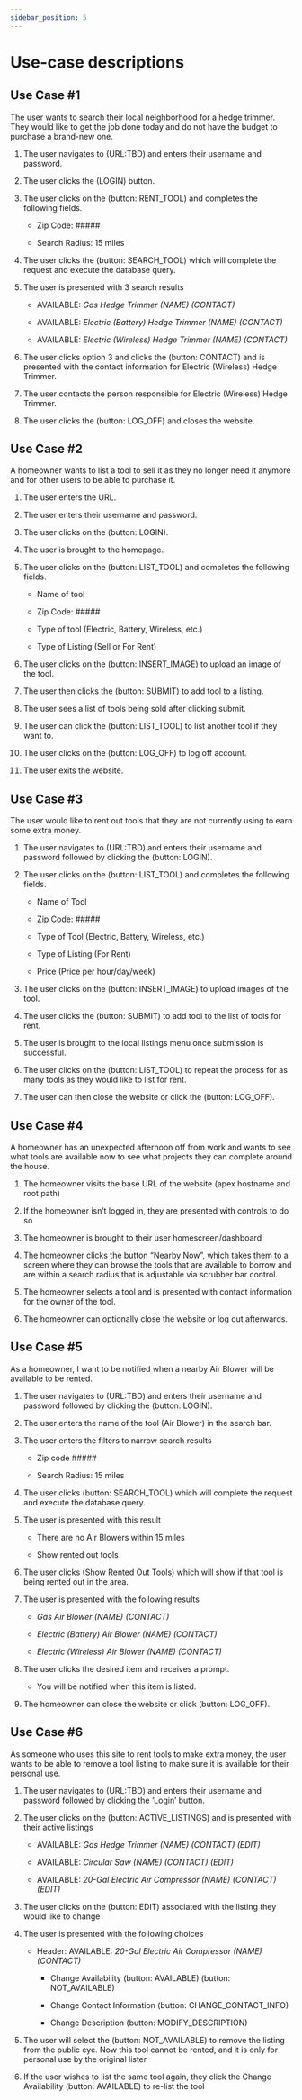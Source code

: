```yaml
---
sidebar_position: 5
---
```


# Use-case descriptions
## Use Case #1  

The user wants to search their local neighborhood for a hedge trimmer. They would like to get the job done today and do not have the budget to purchase a brand-new one. 

1. The user navigates to (URL:TBD) and enters their username and password. 

2. The user clicks the (LOGIN) button. 

3. The user clicks on the (button: RENT_TOOL) and completes the following fields. 

    - Zip Code: ##### 

    - Search Radius: 15 miles 

4. The user clicks the (button: SEARCH_TOOL) which will complete the request and execute the database query. 

5. The user is presented with 3 search results 

    - AVAILABLE: <i>Gas Hedge Trimmer (NAME) (CONTACT)</i> 

    - AVAILABLE: <i>Electric (Battery) Hedge Trimmer (NAME) (CONTACT)</i> 

    - AVAILABLE: <i>Electric (Wireless) Hedge Trimmer (NAME) (CONTACT)</i> 

6. The user clicks option 3 and clicks the (button: CONTACT) and is presented with the contact information for Electric (Wireless) Hedge Trimmer. 

7. The user contacts the person responsible for Electric (Wireless) Hedge Trimmer. 

8. The user clicks the (button: LOG_OFF) and closes the website. 

 

## Use Case #2  

A homeowner wants to list a tool to sell it as they no longer need it anymore and for other users to be able to purchase it. 

1. The user enters the URL. 

2. The user enters their username and password. 

3. The user clicks on the (button: LOGIN). 

4. The user is brought to the homepage. 

5. The user clicks on the (button: LIST_TOOL) and completes the following fields. 

    - Name of tool 

    - Zip Code: ##### 

    - Type of tool (Electric, Battery, Wireless, etc.) 

    - Type of Listing (Sell or For Rent) 

6. The user clicks on the (button: INSERT_IMAGE) to upload an image of the tool. 

7. The user then clicks the (button: SUBMIT) to add tool to a listing. 

8. The user sees a list of tools being sold after clicking submit. 

9. The user can click the (button: LIST_TOOL) to list another tool if they want to. 

10. The user clicks on the (button: LOG_OFF) to log off account. 

11. The user exits the website. 

 

 

## Use Case #3  

The user would like to rent out tools that they are not currently using to earn some extra money. 

1. The user navigates to (URL:TBD) and enters their username and password followed by clicking the (button: LOGIN). 

2. The user clicks on the (button: LIST_TOOL) and completes the following fields. 

    - Name of Tool 

    - Zip Code: ##### 

    - Type of Tool (Electric, Battery, Wireless, etc.) 

    - Type of Listing (For Rent)  

    - Price (Price per hour/day/week) 

3. The user clicks on the (button: INSERT_IMAGE) to upload images of the tool. 

4. The user clicks the (button: SUBMIT) to add tool to the list of tools for rent. 

5. The user is brought to the local listings menu once submission is successful. 

6. The user clicks on the (button: LIST_TOOL) to repeat the process for as many tools as they would like to list for rent. 

7. The user can then close the website or click the (button: LOG_OFF). 

 

 

## Use Case #4  

A homeowner has an unexpected afternoon off from work and wants to see what tools are available now to see what projects they can complete around the house. 

1. The homeowner visits the base URL of the website (apex hostname and root path) 

2. If the homeowner isn’t logged in, they are presented with controls to do so 

3. The homeowner is brought to their user homescreen/dashboard 

4. The homeowner clicks the button “Nearby Now”, which takes them to a screen where they can browse the tools that are available to borrow and are within a search radius that is adjustable via scrubber bar control. 

5. The homeowner selects a tool and is presented with contact information for the owner of the tool. 

6. The homeowner can optionally close the website or log out afterwards. 

 

 

## Use Case #5  

As a homeowner, I want to be notified when a nearby Air Blower will be available to be rented.  

1. The user navigates to (URL:TBD) and enters their username and password followed by clicking the (button: LOGIN).  

2. The user enters the name of the tool (Air Blower) in the search bar.  

3. The user enters the filters to narrow search results 

    - Zip code #####  

    - Search Radius: 15 miles 

4. The user clicks (button: SEARCH_TOOL) which will complete the request and execute the database query. 

5. The user is presented with this result 

    - There are no Air Blowers within 15 miles 

    - Show rented out tools 

6. The user clicks (Show Rented Out Tools) which will show if that tool is being rented out in the area. 

7. The user is presented with the following results 

    - <i>Gas Air Blower (NAME) (CONTACT)</i> 

    - <i>Electric (Battery) Air Blower (NAME) (CONTACT)</i> 

    - <i>Electric (Wireless) Air Blower (NAME) (CONTACT)</i> 

8. The user clicks the desired item and receives a prompt. 

    - You will be notified when this item is listed. 

9. The homeowner can close the website or click (button: LOG_OFF). 

 

 

## Use Case #6  

As someone who uses this site to rent tools to make extra money, the user wants to be able to remove a tool listing to make sure it is available for their personal use. 

1. The user navigates to (URL:TBD) and enters their username and password followed by clicking the ‘Login’ button. 

2. The user clicks on the (button: ACTIVE_LISTINGS) and is presented with their active listings 

    - AVAILABLE: <i>Gas Hedge Trimmer (NAME) (CONTACT) (EDIT)</i> 

    - AVAILABLE: <i>Circular Saw (NAME) (CONTACT) (EDIT)</i> 

    - AVAILABLE: <i>20-Gal Electric Air Compressor (NAME) (CONTACT) (EDIT)</i> 

3. The user clicks on the (button: EDIT) associated with the listing they would like to change 

4. The user is presented with the following choices 

    - Header: AVAILABLE: <i>20-Gal Electric Air Compressor (NAME) (CONTACT)</i> 

      - Change Availability (button: AVAILABLE) (button: NOT_AVAILABLE) 

      - Change Contact Information (button: CHANGE_CONTACT_INFO) 

      - Change Description (button: MODIFY_DESCRIPTION) 

5. The user will select the (button: NOT_AVAILABLE) to remove the listing from the public eye. Now this tool cannot be rented, and it is only for personal use by the original lister 

6. If the user wishes to list the same tool again, they click the Change Availability (button: AVAILABLE) to re-list the tool 
